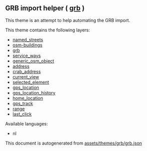 [//]: # (WARNING: this file is automatically generated. Please find the sources at the bottom and edit those sources)

 GRB import helper ( [grb](https://mapcomplete.osm.be/grb) ) 
-------------------------------------------------------------



This theme is an attempt to help automating the GRB import.

This theme contains the following layers:



  - [named_streets](../Layers/named_streets.md)
  - [osm-buildings](../Layers/osm-buildings.md)
  - [grb](../Layers/grb.md)
  - [service_ways](../Layers/service_ways.md)
  - [generic_osm_object](../Layers/generic_osm_object.md)
  - [address](../Layers/address.md)
  - [crab_address](../Layers/crab_address.md)
  - [current_view](../Layers/current_view.md)
  - [selected_element](../Layers/selected_element.md)
  - [gps_location](../Layers/gps_location.md)
  - [gps_location_history](../Layers/gps_location_history.md)
  - [home_location](../Layers/home_location.md)
  - [gps_track](../Layers/gps_track.md)
  - [range](../Layers/range.md)
  - [last_click](../Layers/last_click.md)


Available languages:



  - nl
 

This document is autogenerated from [assets/themes/grb/grb.json](https://github.com/pietervdvn/MapComplete/blob/develop/assets/themes/grb/grb.json)
